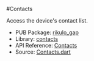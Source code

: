 #Contacts

Access the device's contact list.

* PUB Package: [rikulo_gap](http://pub.dartlang.org/packages/rikulo_gap)
* Library: [contacts](gap:)
* API Reference: [Contacts](gap:gap)
* Source: [Contacts.dart](source:gap:lib/src)
